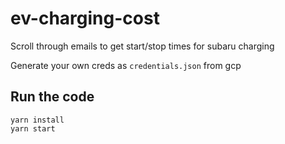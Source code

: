 # ev-charging-cost
Scroll through emails to get start/stop times for subaru charging

Generate your own creds as `credentials.json` from gcp

## Run the code

```
yarn install
yarn start
```
